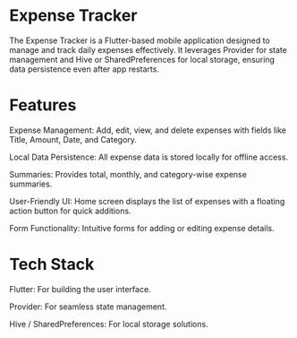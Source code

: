 # Expense Tracker 
The Expense Tracker is a Flutter-based mobile application designed to manage and track daily expenses effectively. It leverages Provider for state management and Hive or SharedPreferences for local storage, ensuring data persistence even after app restarts.

# Features
Expense Management: Add, edit, view, and delete expenses with fields like Title, Amount, Date, and Category.

Local Data Persistence: All expense data is stored locally for offline access.

Summaries: Provides total, monthly, and category-wise expense summaries.

User-Friendly UI: Home screen displays the list of expenses with a floating action button for quick additions.

Form Functionality: Intuitive forms for adding or editing expense details.

# Tech Stack
Flutter: For building the user interface. 

Provider: For seamless state management.

Hive / SharedPreferences: For local storage solutions.
